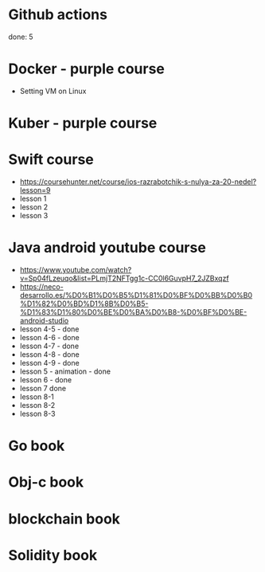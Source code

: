 # Github actions

done: 5

# Docker - purple course

- Setting VM on Linux

# Kuber - purple course

# Swift course

- https://coursehunter.net/course/ios-razrabotchik-s-nulya-za-20-nedel?lesson=9
- lesson 1
- lesson 2
- lesson 3

# Java android youtube course

- https://www.youtube.com/watch?v=Sp04fLzeuqo&list=PLmjT2NFTgg1c-CC0l6GuvpH7_2JZBxqzf
- https://neco-desarrollo.es/%D0%B1%D0%B5%D1%81%D0%BF%D0%BB%D0%B0%D1%82%D0%BD%D1%8B%D0%B5-%D1%83%D1%80%D0%BE%D0%BA%D0%B8-%D0%BF%D0%BE-android-studio
- lesson 4-5 - done
- lesson 4-6 - done
- lesson 4-7 - done
- lesson 4-8 - done
- lesson 4-9 - done
- lesson 5 - animation - done
- lesson 6 - done
- lesson 7 done
- lesson 8-1
- lesson 8-2
- lesson 8-3

# Go book

# Obj-c book

# blockchain book

# Solidity book
